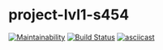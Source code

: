 # project-lvl1-s454
[![Maintainability](https://api.codeclimate.com/v1/badges/a99a88d28ad37a79dbf6/maintainability)](https://codeclimate.com/github/SamKuper/project-lvl1-s454)
[![Build Status](https://travis-ci.org/SamKuper/project-lvl1-s454.svg?branch=master)](https://travis-ci.org/SamKuper/project-lvl1-s454)
[![asciicast](https://asciinema.org/a/Udf4mVM3Av0buXHiwNEnuG9tm.svg)](https://asciinema.org/a/Udf4mVM3Av0buXHiwNEnuG9tm)

